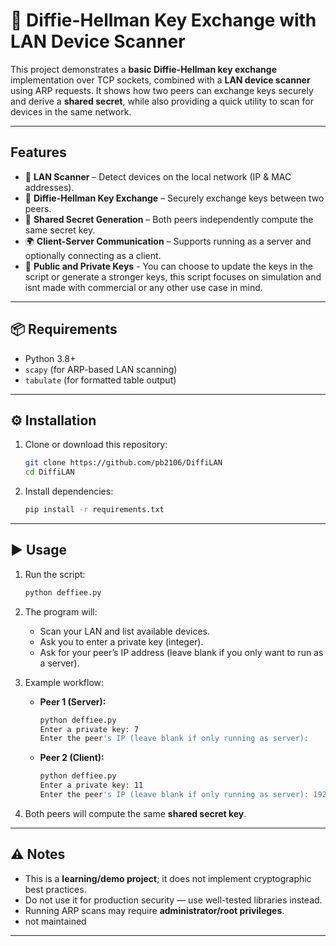 # 🔐 Diffie-Hellman Key Exchange with LAN Device Scanner

This project demonstrates a **basic Diffie-Hellman key exchange** implementation over TCP sockets, combined with a **LAN device scanner** using ARP requests.
It shows how two peers can exchange keys securely and derive a **shared secret**, while also providing a quick utility to scan for devices in the same network.

---

##  Features

* 📡 **LAN Scanner** – Detect devices on the local network (IP & MAC addresses).
* 🔑 **Diffie-Hellman Key Exchange** – Securely exchange keys between two peers.
* 🔐 **Shared Secret Generation** – Both peers independently compute the same secret key.
* 🌍 **Client-Server Communication** – Supports running as a server and optionally connecting as a client.
* 📑 **Public and Private Keys** - You can choose to update the keys in the script or generate a stronger keys, this script focuses on simulation and isnt made with commercial or any other use case in mind.

---

## 📦 Requirements

* Python 3.8+
* `scapy` (for ARP-based LAN scanning)
* `tabulate` (for formatted table output)

---

## ⚙️ Installation

1. Clone or download this repository:

   ```bash
   git clone https://github.com/pb2106/DiffiLAN
   cd DiffiLAN
   ```

2. Install dependencies:

   ```bash
   pip install -r requirements.txt
   ```

---

## ▶️ Usage

1. Run the script:

   ```bash
   python deffiee.py
   ```

2. The program will:

   * Scan your LAN and list available devices.
   * Ask you to enter a private key (integer).
   * Ask for your peer’s IP address (leave blank if you only want to run as a server).

3. Example workflow:

   * **Peer 1 (Server):**

     ```bash
     python deffiee.py
     Enter a private key: 7
     Enter the peer's IP (leave blank if only running as server):
     ```
   * **Peer 2 (Client):**

     ```bash
     python deffiee.py
     Enter a private key: 11
     Enter the peer's IP (leave blank if only running as server): 192.168.1.10
     ```

4. Both peers will compute the same **shared secret key**.

---

## ⚠️ Notes

* This is a **learning/demo project**; it does not implement cryptographic best practices.
* Do not use it for production security — use well-tested libraries instead.
* Running ARP scans may require **administrator/root privileges**.
* not maintained

---
